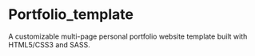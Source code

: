 # Portfolio_template
A customizable multi-page personal portfolio website template built with HTML5/CSS3 and SASS.
